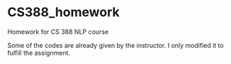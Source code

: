 # CS388_homework
Homework for CS 388 NLP course

Some of the codes are already given by the instructor. I only modified it to fulfill the assignment.

